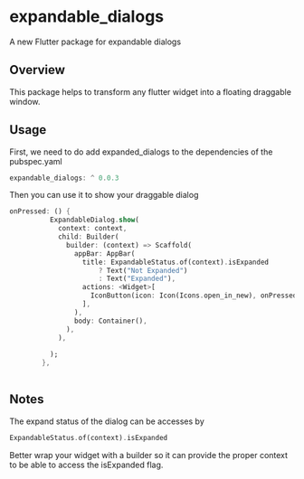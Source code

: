 # expandable_dialogs

A new Flutter package for expandable dialogs

## Overview

This package helps to transform any flutter widget into a floating draggable window.

## Usage
First, we need to do add expanded_dialogs to the dependencies of the pubspec.yaml
``` dart
expandable_dialogs: ^ 0.0.3
```

Then you can use it to show your draggable dialog  


``` dart
onPressed: () {
          ExpandableDialog.show(
            context: context,
            child: Builder(
              builder: (context) => Scaffold(
                appBar: AppBar(
                  title: ExpandableStatus.of(context).isExpanded
                      ? Text("Not Expanded")
                      : Text("Expanded"),
                  actions: <Widget>[
                    IconButton(icon: Icon(Icons.open_in_new), onPressed: () {})
                  ],
                ),
                body: Container(),
              ),
            ),
           
          );
        },
       
```

## Notes

The expand status of the dialog can be accesses by 

``` dart
ExpandableStatus.of(context).isExpanded
```

Better wrap your widget with a builder so it can provide the proper context to be able to access the isExpanded flag.
 

